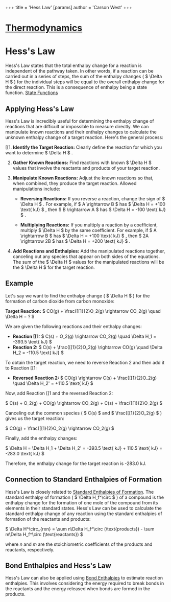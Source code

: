+++
 title = 'Hess Law'
[params]
	author = 'Carson West'
+++
# [Thermodynamics](./../thermodynamics/)
# Hess's Law 
Hess's Law states that the total enthalpy change for a reaction is independent of the pathway taken.  In other words, if a reaction can be carried out in a series of steps, the sum of the enthalpy changes ( $ \Delta H $ ) for the individual steps will be equal to the overall enthalpy change for the direct reaction. This is a consequence of enthalpy being a state function. [State Functions](./../state-functions/)

## Applying Hess's Law

Hess's Law is incredibly useful for determining the enthalpy change of reactions that are difficult or impossible to measure directly. We can manipulate known reactions and their enthalpy changes to calculate the unknown enthalpy change of a target reaction.  Here's the general process:

[[1. **Identify the Target Reaction:** Clearly define the reaction for which you want to determine  $ \Delta H $ .

2. **Gather Known Reactions:** Find reactions with known  $ \Delta H $  values that involve the reactants and products of your target reaction.

3. **Manipulate Known Reactions:**  Adjust the known reactions so that, when combined, they produce the target reaction.  Allowed manipulations include:

    * **Reversing Reactions:** If you reverse a reaction, change the sign of  $ \Delta H $ .  For example, if  $ A \rightarrow B $  has  $ \Delta H = +100 \text{ kJ} $ , then  $ B \rightarrow A $  has  $ \Delta H = -100 \text{ kJ} $ .

    * **Multiplying Reactions:** If you multiply a reaction by a coefficient, multiply  $ \Delta H $  by the same coefficient. For example, if  $ A \rightarrow B $  has  $ \Delta H = +100 \text{ kJ} $ , then  $ 2A \rightarrow 2B $  has  $ \Delta H = +200 \text{ kJ} $ .

4. **Add Reactions and Enthalpies:** Add the manipulated reactions together, canceling out any species that appear on both sides of the equations.  The sum of the  $ \Delta H $  values for the manipulated reactions will be the  $ \Delta H $  for the target reaction.

## Example

Let's say we want to find the enthalpy change ( $ \Delta H $ ) for the formation of carbon dioxide from carbon monoxide:

**Target Reaction:**  $ CO(g) + \frac{[[1}{2}O_2(g) \rightarrow CO_2(g) \quad \Delta H = ? $ 

We are given the following reactions and their enthalpy changes:

* **Reaction [[1:**  $ C(s) + O_2(g) \rightarrow CO_2(g) \quad \Delta H_1 = -393.5 \text{ kJ} $ 
* **Reaction 2:**  $ C(s) + \frac{[[1}{2}O_2(g) \rightarrow CO(g) \quad \Delta H_2 = -110.5 \text{ kJ} $ 

To obtain the target reaction, we need to reverse Reaction 2 and then add it to Reaction [[1:

* **Reversed Reaction 2:**  $ CO(g) \rightarrow C(s) + \frac{[[1}{2}O_2(g) \quad \Delta H_2' = +110.5 \text{ kJ} $ 

Now, add Reaction [[1 and the reversed Reaction 2:

 $ C(s) + O_2(g) + CO(g) \rightarrow CO_2(g) + C(s) + \frac{[[1}{2}O_2(g) $ 

Canceling out the common species ( $ C(s) $  and  $ \frac{[[1}{2}O_2(g) $ ) gives us the target reaction:

 $ CO(g) + \frac{[[1}{2}O_2(g) \rightarrow CO_2(g) $ 

Finally, add the enthalpy changes:

 $ \Delta H = \Delta H_1 + \Delta H_2' = -393.5 \text{ kJ} + 110.5 \text{ kJ} = -283.0 \text{ kJ} $ 

Therefore, the enthalpy change for the target reaction is -283.0 kJ.


## Connection to Standard Enthalpies of Formation

Hess's Law is closely related to [Standard Enthalpies of Formation](./../standard-enthalpies-of-formation/).  The standard enthalpy of formation ( $ \Delta H_f^\circ $ ) of a compound is the enthalpy change for the formation of one mole of the compound from its elements in their standard states.  Hess's Law can be used to calculate the standard enthalpy change of any reaction using the standard enthalpies of formation of the reactants and products:

 $ \Delta H^\circ_{rxn} = \sum n\Delta H_f^\circ (\text{products}) - \sum m\Delta H_f^\circ (\text{reactants}) $ 

where *n* and *m* are the stoichiometric coefficients of the products and reactants, respectively.


## Bond Enthalpies and Hess's Law

Hess's Law can also be applied using [Bond Enthalpies](./../bond-enthalpies/) to estimate reaction enthalpies.  This involves considering the energy required to break bonds in the reactants and the energy released when bonds are formed in the products.
